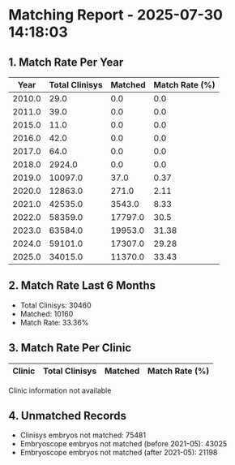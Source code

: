# Matching Report - 2025-07-30 14:18:03

## 1. Match Rate Per Year
| Year | Total Clinisys | Matched | Match Rate (%) |
|------|----------------|---------|----------------|
| 2010.0 | 29.0 | 0.0 | 0.0 |
| 2011.0 | 39.0 | 0.0 | 0.0 |
| 2015.0 | 11.0 | 0.0 | 0.0 |
| 2016.0 | 42.0 | 0.0 | 0.0 |
| 2017.0 | 64.0 | 0.0 | 0.0 |
| 2018.0 | 2924.0 | 0.0 | 0.0 |
| 2019.0 | 10097.0 | 37.0 | 0.37 |
| 2020.0 | 12863.0 | 271.0 | 2.11 |
| 2021.0 | 42535.0 | 3543.0 | 8.33 |
| 2022.0 | 58359.0 | 17797.0 | 30.5 |
| 2023.0 | 63584.0 | 19953.0 | 31.38 |
| 2024.0 | 59101.0 | 17307.0 | 29.28 |
| 2025.0 | 34015.0 | 11370.0 | 33.43 |

## 2. Match Rate Last 6 Months
- Total Clinisys: 30460
- Matched: 10160
- Match Rate: 33.36%

## 3. Match Rate Per Clinic
| Clinic | Total Clinisys | Matched | Match Rate (%) |
|--------|----------------|---------|----------------|
Clinic information not available

## 4. Unmatched Records
- Clinisys embryos not matched: 75481
- Embryoscope embryos not matched (before 2021-05): 43025
- Embryoscope embryos not matched (after 2021-05): 21198

